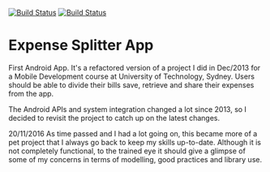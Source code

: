 [![Build Status](https://travis-ci.org/DavisJP/Expenses.svg?branch=master)](https://travis-ci.org/DavisJP/Expenses)
[![Build Status](https://app.bitrise.io/app/e09eda4c76c0831b/status.svg?token=e3y7J20IHy8uySwYj2Mr7Q&branch=develop)](https://app.bitrise.io/app/e09eda4c76c0831b)

# Expense Splitter App
First Android App. It's a refactored version of a project I did in Dec/2013 for a Mobile Development course at University of Technology, Sydney. 
Users should be able to divide their bills save, retrieve and share their expenses from the app.

The Android APIs and system integration changed a lot since 2013, so I decided to revisit the project to catch up on the latest changes.

20/11/2016
As time passed and I had a lot going on, this became more of a pet project that I always go back to keep my skills up-to-date. Although it is not completely functional, to the trained eye it should give a glimpse of some of my concerns in terms of modelling, good practices and library use.
